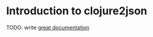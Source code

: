 # Introduction to clojure2json

TODO: write [great documentation](http://jacobian.org/writing/what-to-write/)

